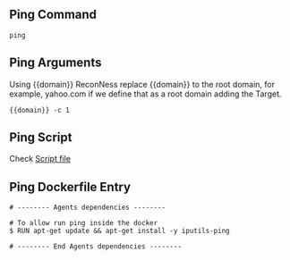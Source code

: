 ## Ping Command

```
ping
```

## Ping Arguments

Using {{domain}} ReconNess replace {{domain}} to the root domain, for example, yahoo.com if we define that as a root domain adding the Target.

```
{{domain}} -c 1
```

## Ping Script

Check [Script file](https://github.com/reconness/reconness-agents/blob/master/Ping/Script)

## Ping Dockerfile Entry

```
# -------- Agents dependencies -------- 

# To allow run ping inside the docker
$ RUN apt-get update && apt-get install -y iputils-ping

# -------- End Agents dependencies -------- 
```
